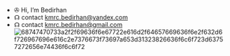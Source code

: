 - ✇ Hi, I’m Bedirhan
- ☊ contact kmrc.bedirhan@yandex.com 
- ☊ contact kmrc.bedirhan@gmail.com
![68747470733a2f2f69636f6e67722e616d2f64657669636f6e2f632d6f726967696e616c2e7376673f73697a653d31323826636f6c6f723d63757272656e74436f6c6f72](https://user-images.githubusercontent.com/92955596/171871384-6a7bf26f-1077-4365-8f79-a5b60594f8cc.svg)
